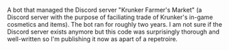A bot that managed the Discord server "Krunker Farmer's Market" (a Discord server with the purpose of faciliating trade of Krunker's in-game cosmetics and items). The bot ran for roughly two years. I am not sure if the Discord server exists anymore but this code was surprisingly thorough and well-written so I'm publishing it now as apart of a repetroire.
